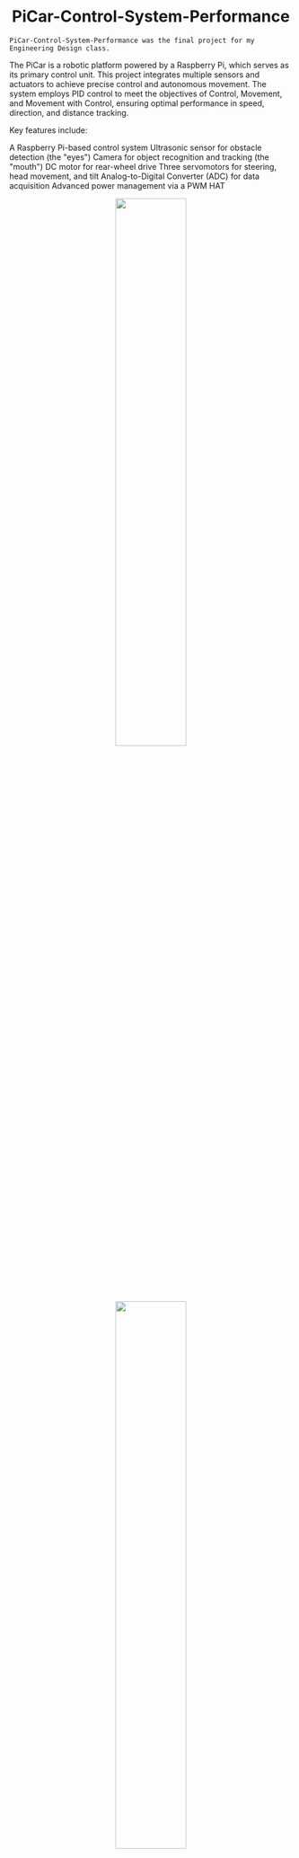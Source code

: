 <div align="center">
    <h1 id="Header">PiCar-Control-System-Performance</h1>
</div>

```
PiCar-Control-System-Performance was the final project for my Engineering Design class.
```

The PiCar is a robotic platform powered by a Raspberry Pi, which serves as its primary control unit. This project integrates multiple sensors and actuators to achieve precise control and autonomous movement. The system employs PID control to meet the objectives of Control, Movement, and Movement with Control, ensuring optimal performance in speed, direction, and distance tracking.

Key features include:

A Raspberry Pi-based control system
Ultrasonic sensor for obstacle detection (the "eyes")
Camera for object recognition and tracking (the "mouth")
DC motor for rear-wheel drive
Three servomotors for steering, head movement, and tilt
Analog-to-Digital Converter (ADC) for data acquisition
Advanced power management via a PWM HAT

<p align="center" width="100%"> <img width="50%" src="https://github.com/kananahmadov2001/PiCar-System-Control-Performance/assets/135070652/28984a60-a50c-4976-ba48-2b17961fa3f6"> </p>

<p align="center" width="100%">
    <img width="50%" src="https://github.com/kananahmadov2001/PiCar-System-Control-Performance/assets/135070652/28984a60-a50c-4976-ba48-2b17961fa3f6"> 
</p>

Other than the sensors, the PiCar’s Power component is also essential. The Power LEDs and switch is located on the PWM HAT, which sits on top of the Raspberry Pi. The up/down switch controlls the power from the batteries located under the PiCar, and the four LEDs indicates how much power was left in the batteries.

<p align="center" width="100%">
    <img width="50%" src="https://github.com/kananahmadov2001/PiCar-System-Control-Performance/assets/135070652/fec7c5b2-c88e-4d00-b544-056300e7df36"> 
</p>

Through the implementation of knowledge and methods learned from our ESE 205: Engineering Design class and the idea of PID control, we were able to successfully complete our "PiCar System Performance and Control" project, which had three objectives: Control, Movement, and Movement with Control. 


<div align="center">
    <h2 id="Header">Objective 1: Control</h2>
</div>

The primary focus of our first objective was to design a control system for the PiCar. We overcame significant challenges and successfully implemented a PID-control system, effectively controlling motor speed in a no-load environment. 

<p align="center" width="100%">
    <img width="50%" src="https://github.com/kananahmadov2001/PiCar-System-Control-Performance/assets/135070652/ad107880-8322-4abc-84ff-783b036f044f"> 
</p>

We got a steady velocity-time plot for the PiCar with only Control at the RPS of 5. The strange bottom spike at the t = 2.4 sec could be due to some bad photo-resistor reading. Regarding the system performance results, we calculated the RPS of 4.929 for our plot and found the Peak RPS to be 6.240. Since calculated the RPS, then the Steady State Error is 0.071. The 90% of our calculated RPS is 4.436, therefore we found the Response Time to be t = 0.60 sec where the RPS value has a sharp increase to an RPS of 5.940 – past an RPS of 4.436. Finally, the OverShoot was -24.8%. To justify the reasoning why our real time calculations are accurate, we modified our plotting program and just examined a steady state portion of that data (power of 2 amount of data) to determine the FFT.

<p align="center" width="100%">
    <img width="50%" src="https://github.com/kananahmadov2001/PiCar-System-Control-Performance/assets/135070652/5fd64270-9a65-42ce-ae2f-2afe4d377a7f"> 
</p>


<div align="center">
    <h2 id="Header">Objective 2: Movement</h2>
</div>

The second objective was to create a program that would drive the PiCar to a blue object positioned at least 10 feet away, with the PiCar turned up to 30◦ degrees away from the blue object in either direction. We used an ultrasonic sensor to control motor speed and a camera-angle-tracking algorithm to control servos in an effort to meet speed, distance, and direction targets as the PiCar traversed to a blue object. 


<div align="center">
    <h2 id="Header">Objective 3: Movement with Control</h2>
</div>

For our third objective, we combined the methods from the first two objectives. This allowed us to use PID control and camera tracking to achieve a level of precision and accuracy in pathing to the blue object, all while maintaining a constant driving speed of 5 RPS. 

<p align="center" width="100%">
    <img width="50%" src="https://github.com/kananahmadov2001/PiCar-System-Control-Performance/assets/135070652/546e58ce-4fb0-4180-8fd1-6035fdde1a6b"> 
</p>

The velocity-time plot with Movement and Control is not as smooth as the velocity-time plot with only Control; this is due to the increased system dynamics, non-linearities, and the friction. Regarding the system performance results, we calculated the RPS of 4.812 for our plot and found the Peak RPS to be 6.450. Since calculated the RPS, then the Steady State Error is 0.188. The 90% of out calculated RPS is 4.331, therefore we founded Response Time to be t = 3.935 sec at RPS of 5.004. Finally, the OverShoot was 29.0%

<div align="center">
    <h2 id="Header">Conclusion</h2>
</div>

Ultimately, through these objectives, we concluded that Kp balances the stability. The system may be slow and exhibit steady-state error if it's too low. If it's too high, it can cause instability. Ki ensures the system remains stable while achieving the desired accuracy. It should be set to correct steady-state errors without causing oscillation or overshooting. Finally, Kd should dampen oscillations and stabilize the system without introducing excess noise. Future investigations into PID control would serve to further display the complex relationships between the three coefficients: Kp, Ki, and Kd.

If you would like to know more about our "PiCar-System-Control-Performance" project, checkout our report: https://github.com/kananahmadov2001/PiCar-System-Control-Performance/blob/main/Final_Report_ESE205.pdf
